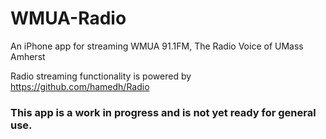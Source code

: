 WMUA-Radio
==========

An iPhone app for streaming WMUA 91.1FM, The Radio Voice of UMass Amherst

Radio streaming functionality is powered by https://github.com/hamedh/Radio

### This app is a work in progress and is not yet ready for general use.
